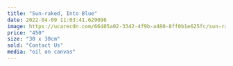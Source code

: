 ```yaml
---
title: "Sun-raked, Into Blue"
date: 2022-04-09 11:03:41.629096
image: https://ucarecdn.com/66405a02-3342-4f9b-a480-8ff0b1e625fc/sun-raked.jpg
price: "450"
size: "30 x 30cm"
sold: "Contact Us"
media: "oil on canvas"
---
```


